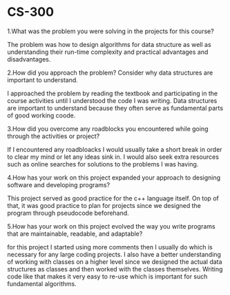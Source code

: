 # CS-300

1.What was the problem you were solving in the projects for this course?

The problem was how to design algorithms for data structure as well as understanding their run-time complexity and practical advantages and disadvantages.

2.How did you approach the problem? Consider why data structures are important to understand.

I approached the problem by reading the textbook and participating in the course activities until I understood the code I was writing. Data structures are important to understand because they often serve as fundamental parts of good working coode.

3.How did you overcome any roadblocks you encountered while going through the activities or project?

If I encountered any roadbloacks I would usually take a short break in order to clear my mind or let any ideas sink in. I would also seek extra resources such as online searches for solutions to the problems I was having.

4.How has your work on this project expanded your approach to designing software and developing programs?

This project served as good practice for the c++ language itself. On top of that, it was good practice to plan for projects since we designed the program through pseudocode beforehand.

5.How has your work on this project evolved the way you write programs that are maintainable, readable, and adaptable?

for this project I started using more comments then I usually do which is necessary for any large coding projects. I also have a better understanding of working with classes on a higher level since we designed the actual data structures as classes and then worked with the classes themselves. Writing code like that makes it very easy to re-use which is important for such fundamental algorithms.
